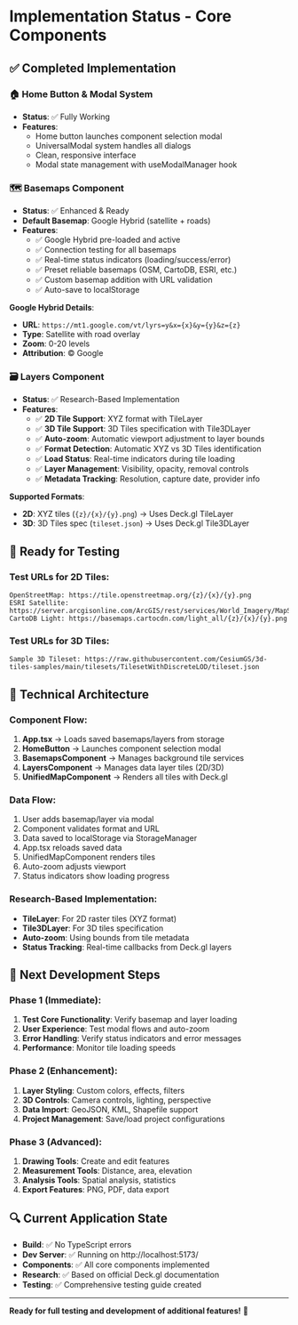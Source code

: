 # Implementation Status - Core Components

## ✅ Completed Implementation

### 🏠 Home Button & Modal System
- **Status**: ✅ Fully Working
- **Features**:
  - Home button launches component selection modal
  - UniversalModal system handles all dialogs
  - Clean, responsive interface
  - Modal state management with useModalManager hook

### 🗺️ Basemaps Component 
- **Status**: ✅ Enhanced & Ready
- **Default Basemap**: Google Hybrid (satellite + roads)
- **Features**:
  - ✅ Google Hybrid pre-loaded and active
  - ✅ Connection testing for all basemaps
  - ✅ Real-time status indicators (loading/success/error)
  - ✅ Preset reliable basemaps (OSM, CartoDB, ESRI, etc.)
  - ✅ Custom basemap addition with URL validation
  - ✅ Auto-save to localStorage

**Google Hybrid Details**:
- **URL**: `https://mt1.google.com/vt/lyrs=y&x={x}&y={y}&z={z}`
- **Type**: Satellite with road overlay
- **Zoom**: 0-20 levels
- **Attribution**: © Google

### 🗃️ Layers Component
- **Status**: ✅ Research-Based Implementation
- **Features**:
  - ✅ **2D Tile Support**: XYZ format with TileLayer
  - ✅ **3D Tile Support**: 3D Tiles specification with Tile3DLayer  
  - ✅ **Auto-zoom**: Automatic viewport adjustment to layer bounds
  - ✅ **Format Detection**: Automatic XYZ vs 3D Tiles identification
  - ✅ **Load Status**: Real-time indicators during tile loading
  - ✅ **Layer Management**: Visibility, opacity, removal controls
  - ✅ **Metadata Tracking**: Resolution, capture date, provider info

**Supported Formats**:
- **2D**: XYZ tiles (`{z}/{x}/{y}.png`) → Uses Deck.gl TileLayer
- **3D**: 3D Tiles spec (`tileset.json`) → Uses Deck.gl Tile3DLayer

## 🚀 Ready for Testing

### Test URLs for 2D Tiles:
```
OpenStreetMap: https://tile.openstreetmap.org/{z}/{x}/{y}.png
ESRI Satellite: https://server.arcgisonline.com/ArcGIS/rest/services/World_Imagery/MapServer/tile/{z}/{y}/{x}
CartoDB Light: https://basemaps.cartocdn.com/light_all/{z}/{x}/{y}.png
```

### Test URLs for 3D Tiles:
```
Sample 3D Tileset: https://raw.githubusercontent.com/CesiumGS/3d-tiles-samples/main/tilesets/TilesetWithDiscreteLOD/tileset.json
```

## 🔧 Technical Architecture

### Component Flow:
1. **App.tsx** → Loads saved basemaps/layers from storage
2. **HomeButton** → Launches component selection modal
3. **BasemapsComponent** → Manages background tile services
4. **LayersComponent** → Manages data layer tiles (2D/3D)
5. **UnifiedMapComponent** → Renders all tiles with Deck.gl

### Data Flow:
1. User adds basemap/layer via modal
2. Component validates format and URL
3. Data saved to localStorage via StorageManager
4. App.tsx reloads saved data
5. UnifiedMapComponent renders tiles
6. Auto-zoom adjusts viewport
7. Status indicators show loading progress

### Research-Based Implementation:
- **TileLayer**: For 2D raster tiles (XYZ format)
- **Tile3DLayer**: For 3D tiles specification
- **Auto-zoom**: Using bounds from tile metadata
- **Status Tracking**: Real-time callbacks from Deck.gl layers

## 🎯 Next Development Steps

### Phase 1 (Immediate):
1. **Test Core Functionality**: Verify basemap and layer loading
2. **User Experience**: Test modal flows and auto-zoom
3. **Error Handling**: Verify status indicators and error messages
4. **Performance**: Monitor tile loading speeds

### Phase 2 (Enhancement):
1. **Layer Styling**: Custom colors, effects, filters
2. **3D Controls**: Camera controls, lighting, perspective
3. **Data Import**: GeoJSON, KML, Shapefile support
4. **Project Management**: Save/load project configurations

### Phase 3 (Advanced):
1. **Drawing Tools**: Create and edit features
2. **Measurement Tools**: Distance, area, elevation
3. **Analysis Tools**: Spatial analysis, statistics
4. **Export Features**: PNG, PDF, data export

## 🔍 Current Application State

- **Build**: ✅ No TypeScript errors
- **Dev Server**: ✅ Running on http://localhost:5173/
- **Components**: ✅ All core components implemented
- **Research**: ✅ Based on official Deck.gl documentation
- **Testing**: ✅ Comprehensive testing guide created

---

**Ready for full testing and development of additional features!** 🚀
